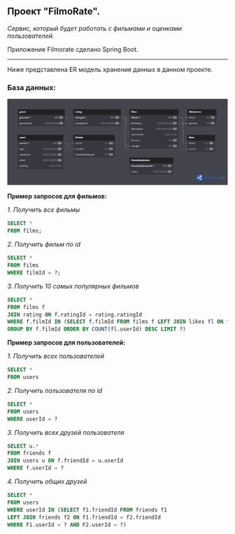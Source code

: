 ## Проект "FilmoRate".
*Сервис, который будет работать с фильмами и оценками пользователей.*

Приложение Filmorate сделано Spring Boot.

---
Ниже представлена ER модель хранения данных в данном проекте.
### **База данных:** ###
![Схема таблиц базы данных](src/main/resources/ERofDB.png)

**Пример запросов для фильмов:**

*1. Получить все фильмы*
```SQL
SELECT *
FROM films;
```
*2. Получить фильм по id*
```SQL
SELECT *
FROM films
WHERE filmId = ?;
```
*3. Получить 10 самых популярных фильмов*
```SQL
SELECT * 
FROM films f 
JOIN rating ON f.ratingId = rating.ratingId
WHERE f.filmId IN (SELECT f.filmId FROM films f LEFT JOIN likes fl ON f.filmId = fl.filmId
GROUP BY f.filmId ORDER BY COUNT(fl.userId) DESC LIMIT ?)
```


**Пример запросов для пользователей:**

*1. Получить всех пользователей*
```SQL
SELECT * 
FROM users
```
*2. Получить пользователя по id*
```SQL
SELECT * 
FROM users 
WHERE userId = ?
```
*3. Получить всех друзей пользователя*
```SQL
SELECT u.* 
FROM friends f 
JOIN users u ON f.friendId = u.userId 
WHERE f.userId = ?
```
*4. Получить общих друзей*
```SQL
SELECT * 
FROM users
WHERE userId IN (SELECT f1.friendId FROM friends f1 
LEFT JOIN friends f2 ON f1.friendId = f2.friendId
WHERE F1.userId = ? AND F2.userId = ?)
```
